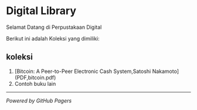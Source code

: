 # Digital Library

Selamat Datang di Perpustakaan Digital

Berikut ini adalah Koleksi yang dimiliki:

## koleksi
1. [Bitcoin: A Peer-to-Peer Electronic Cash System,Satoshi Nakamoto] (PDF,bitcoin.pdf)
2. Contoh buku lain
---

*Powered by GitHub Pagers*
